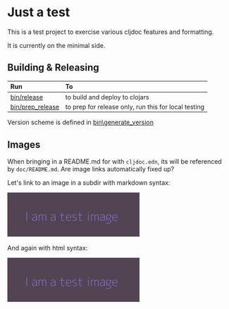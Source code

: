 Just a test
==============

This is a test project to exercise various cljdoc features and formatting.

It is currently on the minimal side.

Building & Releasing
-------------------------

| Run                                  | To                                                     |
| :-------------------                 | :----------------------------------------------------- |
| [bin/release](bin/release)           | to build and deploy to clojars                         |
| [bin/prep_release](bin/prep_release) | to prep for release only, run this for local testing   |

Version scheme is defined in [bin\generate_version](bin/generate_version)

Images
--------
When bringing in a README.md for with `cljdoc.edn`, its will be referenced by `doc/README.md`. Are image links automatically fixed up?

Let's link to an image in a subdir with markdown syntax:

![alt for test image 1](doc/test-image-1.png "test image 1 text")

And again with html syntax:

<img src="doc/test-image-1.png" alt="alt for html test image 1"/>
